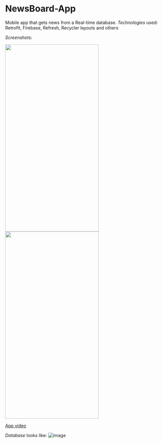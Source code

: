# NewsBoard-App
Mobile app that gets news from a Real-time database.  *Technologies* used: Retrofit, Firebase, Refresh, Recycler layouts and others

*Screenshots:*

<img src="https://user-images.githubusercontent.com/77053754/115776613-fbe1f200-a3bc-11eb-8240-42ba2bee200b.png" width="300px%" height="600px"><img src="https://user-images.githubusercontent.com/77053754/115776617-fe444c00-a3bc-11eb-89b7-d77cd2fcd984.png" width="300px%" height="600px" margin-left="80px">

[App video](https://photos.app.goo.gl/YqsE1fxToE8FhirW8)

*Database* looks like:
![image](https://user-images.githubusercontent.com/77053754/115774345-21b9c780-a3ba-11eb-9117-5154cb1c3ca2.png)
